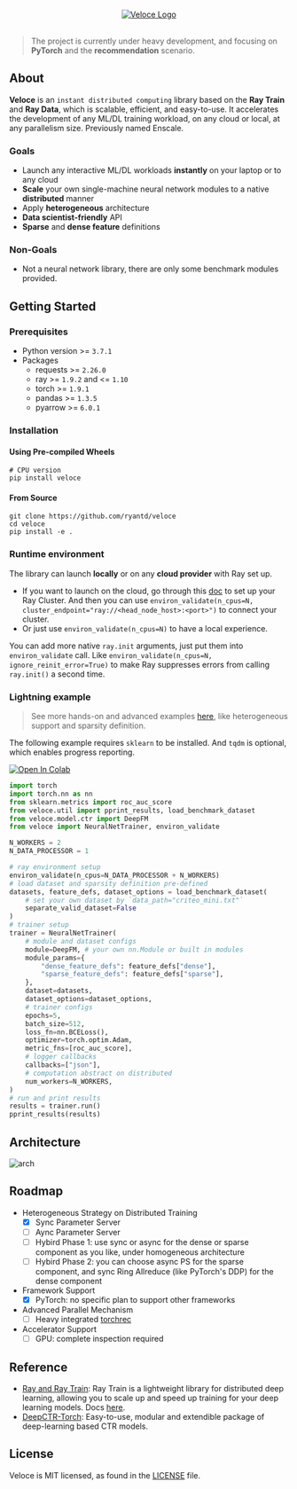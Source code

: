 <br />
<div align="center">
  <a href="https://github.com/ryantd/veloce">
    <img src="docs/images/logo.png" alt="Veloce Logo">
  </a>
</div>
<br />

> The project is currently under heavy development, and focusing on **PyTorch** and the **recommendation** scenario.

## About
**Veloce** is an `instant distributed computing` library based on the **Ray Train** and **Ray Data**, which is scalable, efficient, and easy-to-use. It accelerates the development of any ML/DL training workload, on any cloud or local, at any parallelism size. Previously named Enscale.

### Goals
- Launch any interactive ML/DL workloads **instantly** on your laptop or to any cloud
- **Scale** your own single-machine neural network modules to a native **distributed** manner
- Apply **heterogeneous** architecture
- **Data scientist-friendly** API
- **Sparse** and **dense feature** definitions

### Non-Goals
- Not a neural network library, there are only some benchmark modules provided.

## Getting Started
### Prerequisites
- Python version >= `3.7.1`
- Packages
  - requests >= `2.26.0`
  - ray >= `1.9.2` and <= `1.10`
  - torch >= `1.9.1`
  - pandas >= `1.3.5`
  - pyarrow >= `6.0.1`

### Installation

#### Using Pre-compiled Wheels
```shell
# CPU version
pip install veloce
```

#### From Source
```shell
git clone https://github.com/ryantd/veloce
cd veloce
pip install -e .
```

### Runtime environment

The library can launch **locally** or on any **cloud provider** with Ray set up.

- If you want to launch on the cloud, go through this [doc](https://docs.ray.io/en/latest/cluster/cloud.html#launching-cloud-clusters) to set up your Ray Cluster. And then you can use `environ_validate(n_cpus=N, cluster_endpoint="ray://<head_node_host>:<port>")` to connect your cluster.
- Or just use `environ_validate(n_cpus=N)` to have a local experience.

You can add more native `ray.init` arguments, just put them into `environ_validate` call. Like `environ_validate(n_cpus=N, ignore_reinit_error=True)` to make Ray suppresses errors from calling `ray.init()` a second time.

### Lightning example

> See more hands-on and advanced examples [here](examples/readme.md), like heterogeneous support and sparsity definition.

The following example requires `sklearn` to be installed. And `tqdm` is optional, which enables progress reporting.

[![Open In Colab](https://colab.research.google.com/assets/colab-badge.svg)](https://colab.research.google.com/drive/1mtDacq6Yty4k5tz_6iVA-lk83YnD46S3?usp=sharing)

```python
import torch
import torch.nn as nn
from sklearn.metrics import roc_auc_score
from veloce.util import pprint_results, load_benchmark_dataset
from veloce.model.ctr import DeepFM
from veloce import NeuralNetTrainer, environ_validate

N_WORKERS = 2
N_DATA_PROCESSOR = 1

# ray environment setup
environ_validate(n_cpus=N_DATA_PROCESSOR + N_WORKERS)
# load dataset and sparsity definition pre-defined
datasets, feature_defs, dataset_options = load_benchmark_dataset(
    # set your own dataset by `data_path="criteo_mini.txt"`
    separate_valid_dataset=False
)
# trainer setup
trainer = NeuralNetTrainer(
    # module and dataset configs
    module=DeepFM, # your own nn.Module or built in modules
    module_params={
        "dense_feature_defs": feature_defs["dense"],
        "sparse_feature_defs": feature_defs["sparse"],
    },
    dataset=datasets,
    dataset_options=dataset_options,
    # trainer configs
    epochs=5,
    batch_size=512,
    loss_fn=nn.BCELoss(),
    optimizer=torch.optim.Adam,
    metric_fns=[roc_auc_score],
    # logger callbacks
    callbacks=["json"],
    # computation abstract on distributed
    num_workers=N_WORKERS,
)
# run and print results
results = trainer.run()
pprint_results(results)
```

## Architecture

![arch](docs/images/arch.png)

## Roadmap

- Heterogeneous Strategy on Distributed Training
  - [x] Sync Parameter Server
  - [ ] Aync Parameter Server
  - [ ] Hybird Phase 1: use sync or async for the dense or sparse component as you like, under homogeneous architecture
  - [ ] Hybird Phase 2: you can choose async PS for the sparse component, and sync Ring Allreduce (like PyTorch's DDP) for the dense component
- Framework Support
  - [x] PyTorch: no specific plan to support other frameworks
- Advanced Parallel Mechanism
  - [ ] Heavy integrated [torchrec](https://github.com/pytorch/torchrec)
- Accelerator Support
  - [ ] GPU: complete inspection required

## Reference
- [Ray and Ray Train](https://github.com/ray-project/ray): Ray Train is a lightweight library for distributed deep learning, allowing you to scale up and speed up training for your deep learning models. Docs [here](https://docs.ray.io/en/master/train/train.html).
- [DeepCTR-Torch](https://github.com/shenweichen/DeepCTR-Torch): Easy-to-use, modular and extendible package of deep-learning based CTR models.

## License
Veloce is MIT licensed, as found in the [LICENSE](LICENSE) file.
